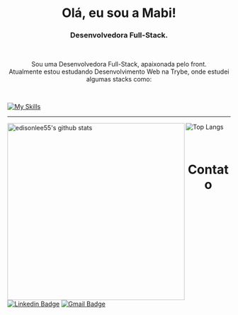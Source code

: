<h1 align="center">Olá, eu sou a Mabi! </h1>

<h3 align="center"> Desenvolvedora Full-Stack.</h3>

<br />

<p align="center">
 Sou uma Desenvolvedora Full-Stack, apaixonada pelo front.<br />
 Atualmente estou estudando Desenvolvimento Web na Trybe, onde estudei algumas stacks como:
</p>

<br />

[![My Skills](https://skills.thijs.gg/icons?i=spam,spa,spam,html,css,javascript,react,nodejs,express,docker,mysql,typescript,mongo&theme=light)](https://skills.thijs.gg)

----
 <p>
   <a href="https://github.com/mabiiak">
     <img src="https://github-readme-stats.vercel.app/api?username=mabiiak&hide_border=true&show_icons=true" align="left" width="400px" alt="edisonlee55's github stats">
   </a>
 </p>

![Top Langs](https://github-readme-stats.vercel.app/api/top-langs/?username=mabiiak&layout=compact&hide_border=true)

<br />


<h1 align="center"> Contato</h1>

[![Linkedin Badge](https://img.shields.io/badge/-MabianePolniak-blue?style=flat-square&logo=Linkedin&logoColor=white&link=https://www.linkedin.com/in/jayraj-roshan/)](https://www.linkedin.com/in/mabianepolniak/)
[![Gmail Badge](https://img.shields.io/badge/-mabiane.polniak@gmail.com-d14836?style=flat-square&logo=Gmail&logoColor=white&link=mailto:mabiane.polniak@gmail.com)](mailto:mabiane.polniak@gmail.com)
